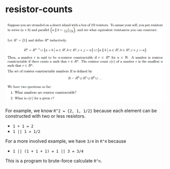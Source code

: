 # resistor-counts

![alt text](https://github.com/arbaregni/resistor-counts/blob/main/problem-statement.png?raw=true)

For example, we know `R^2 = {2, 1, 1/2}` because each element can be constructed with two or less resistors.

- `1 + 1 = 2`
- `1 || 1 = 1/2`

For a more involved example, we have `3/4` in `R^4` because

- `1 || (1 + 1 + 1) = 1 || 3 = 3/4`

This is a program to brute-force calculate `R^n`.
